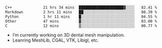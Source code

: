<!--START_SECTION:waka-->

```txt
C++              21 hrs 34 mins  ████████████████████▓░░░░   82.41 %
Markdown         2 hrs 11 mins   ██░░░░░░░░░░░░░░░░░░░░░░░   08.39 %
Python           1 hr 11 mins    █░░░░░░░░░░░░░░░░░░░░░░░░   04.55 %
Other            47 mins         ▓░░░░░░░░░░░░░░░░░░░░░░░░   03.00 %
C                12 mins         ▒░░░░░░░░░░░░░░░░░░░░░░░░   00.77 %
```

<!--END_SECTION:waka-->

<!--
**0x11111111/0x11111111** is a ✨ _special_ ✨ repository because its `README.md` (this file) appears on your GitHub profile.

Here are some ideas to get you started:

- 🔭 I’m currently working on ...
- 🌱 I’m currently learning ...
- 👯 I’m looking to collaborate on ...
- 🤔 I’m looking for help with ...
- 💬 Ask me about ...
- 📫 How to reach me: ...
- 😄 Pronouns: ...
- ⚡ Fun fact: ...
-->
- I’m currently working on 3D dental mesh manipulation.
- Leanring MeshLib, CGAL, VTK, Libigl, etc.

